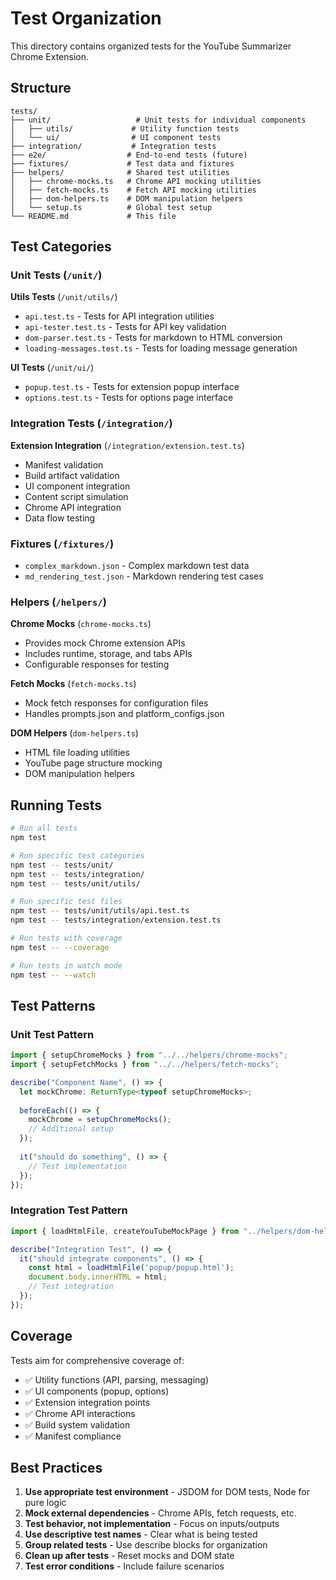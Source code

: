# Test Organization

This directory contains organized tests for the YouTube Summarizer Chrome Extension.

## Structure

```
tests/
├── unit/                   # Unit tests for individual components
│   ├── utils/             # Utility function tests
│   └── ui/                # UI component tests
├── integration/           # Integration tests
├── e2e/                  # End-to-end tests (future)
├── fixtures/             # Test data and fixtures
├── helpers/              # Shared test utilities
│   ├── chrome-mocks.ts   # Chrome API mocking utilities
│   ├── fetch-mocks.ts    # Fetch API mocking utilities
│   ├── dom-helpers.ts    # DOM manipulation helpers
│   └── setup.ts          # Global test setup
└── README.md             # This file
```

## Test Categories

### Unit Tests (`/unit/`)

**Utils Tests** (`/unit/utils/`)
- `api.test.ts` - Tests for API integration utilities
- `api-tester.test.ts` - Tests for API key validation
- `dom-parser.test.ts` - Tests for markdown to HTML conversion
- `loading-messages.test.ts` - Tests for loading message generation

**UI Tests** (`/unit/ui/`)
- `popup.test.ts` - Tests for extension popup interface
- `options.test.ts` - Tests for options page interface

### Integration Tests (`/integration/`)

**Extension Integration** (`/integration/extension.test.ts`)
- Manifest validation
- Build artifact validation  
- UI component integration
- Content script simulation
- Chrome API integration
- Data flow testing

### Fixtures (`/fixtures/`)

- `complex_markdown.json` - Complex markdown test data
- `md_rendering_test.json` - Markdown rendering test cases

### Helpers (`/helpers/`)

**Chrome Mocks** (`chrome-mocks.ts`)
- Provides mock Chrome extension APIs
- Includes runtime, storage, and tabs APIs
- Configurable responses for testing

**Fetch Mocks** (`fetch-mocks.ts`) 
- Mock fetch responses for configuration files
- Handles prompts.json and platform_configs.json

**DOM Helpers** (`dom-helpers.ts`)
- HTML file loading utilities
- YouTube page structure mocking
- DOM manipulation helpers

## Running Tests

```bash
# Run all tests
npm test

# Run specific test categories
npm test -- tests/unit/
npm test -- tests/integration/ 
npm test -- tests/unit/utils/

# Run specific test files
npm test -- tests/unit/utils/api.test.ts
npm test -- tests/integration/extension.test.ts

# Run tests with coverage
npm test -- --coverage

# Run tests in watch mode
npm test -- --watch
```

## Test Patterns

### Unit Test Pattern
```typescript
import { setupChromeMocks } from "../../helpers/chrome-mocks";
import { setupFetchMocks } from "../../helpers/fetch-mocks";

describe("Component Name", () => {
  let mockChrome: ReturnType<typeof setupChromeMocks>;
  
  beforeEach(() => {
    mockChrome = setupChromeMocks();
    // Additional setup
  });
  
  it("should do something", () => {
    // Test implementation
  });
});
```

### Integration Test Pattern
```typescript
import { loadHtmlFile, createYouTubeMockPage } from "../helpers/dom-helpers";

describe("Integration Test", () => {
  it("should integrate components", () => {
    const html = loadHtmlFile('popup/popup.html');
    document.body.innerHTML = html;
    // Test integration
  });
});
```

## Coverage

Tests aim for comprehensive coverage of:
- ✅ Utility functions (API, parsing, messaging)
- ✅ UI components (popup, options)  
- ✅ Extension integration points
- ✅ Chrome API interactions
- ✅ Build system validation
- ✅ Manifest compliance

## Best Practices

1. **Use appropriate test environment** - JSDOM for DOM tests, Node for pure logic
2. **Mock external dependencies** - Chrome APIs, fetch requests, etc.
3. **Test behavior, not implementation** - Focus on inputs/outputs
4. **Use descriptive test names** - Clear what is being tested
5. **Group related tests** - Use describe blocks for organization
6. **Clean up after tests** - Reset mocks and DOM state
7. **Test error conditions** - Include failure scenarios